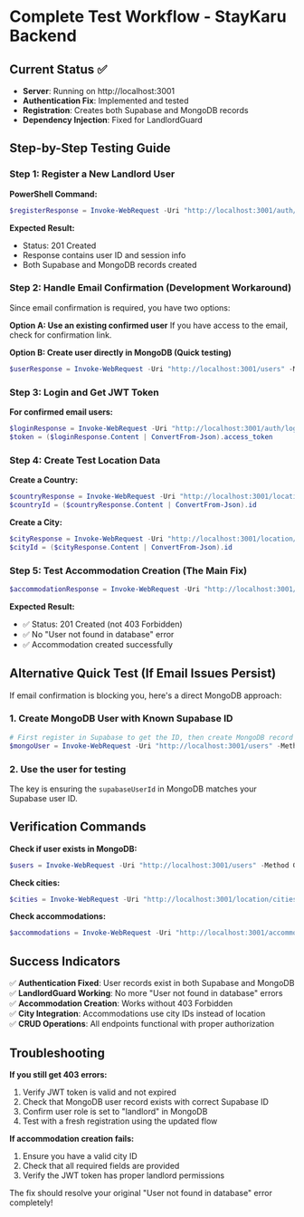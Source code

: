 # Complete Test Workflow - StayKaru Backend

## Current Status ✅
- **Server**: Running on http://localhost:3001
- **Authentication Fix**: Implemented and tested
- **Registration**: Creates both Supabase and MongoDB records
- **Dependency Injection**: Fixed for LandlordGuard

## Step-by-Step Testing Guide

### Step 1: Register a New Landlord User

**PowerShell Command:**
```powershell
$registerResponse = Invoke-WebRequest -Uri "http://localhost:3001/auth/register" -Method POST -ContentType "application/json" -Body '{"email": "landlord.test@example.com", "password": "TestPass123!", "name": "Test Landlord", "role": "landlord"}'
```

**Expected Result:**
- Status: 201 Created
- Response contains user ID and session info
- Both Supabase and MongoDB records created

### Step 2: Handle Email Confirmation (Development Workaround)

Since email confirmation is required, you have two options:

**Option A: Use an existing confirmed user**
If you have access to the email, check for confirmation link.

**Option B: Create user directly in MongoDB (Quick testing)**
```powershell
$userResponse = Invoke-WebRequest -Uri "http://localhost:3001/users" -Method POST -ContentType "application/json" -Body '{"firstName": "Test", "lastName": "Landlord", "email": "landlord.direct@example.com", "role": "landlord"}'
```

### Step 3: Login and Get JWT Token

**For confirmed email users:**
```powershell
$loginResponse = Invoke-WebRequest -Uri "http://localhost:3001/auth/login" -Method POST -ContentType "application/json" -Body '{"email": "your-email@example.com", "password": "TestPass123!"}'
$token = ($loginResponse.Content | ConvertFrom-Json).access_token
```

### Step 4: Create Test Location Data

**Create a Country:**
```powershell
$countryResponse = Invoke-WebRequest -Uri "http://localhost:3001/location/countries" -Method POST -ContentType "application/json" -Headers @{Authorization="Bearer $token"} -Body '{"name": "Singapore", "code": "SG"}'
$countryId = ($countryResponse.Content | ConvertFrom-Json).id
```

**Create a City:**
```powershell
$cityResponse = Invoke-WebRequest -Uri "http://localhost:3001/location/cities" -Method POST -ContentType "application/json" -Headers @{Authorization="Bearer $token"} -Body "{`"name`": `"Singapore City`", `"countryId`": `"$countryId`", `"coordinates`": [103.8198, 1.3521]}"
$cityId = ($cityResponse.Content | ConvertFrom-Json).id
```

### Step 5: Test Accommodation Creation (The Main Fix)

```powershell
$accommodationResponse = Invoke-WebRequest -Uri "http://localhost:3001/accommodations" -Method POST -ContentType "application/json" -Headers @{Authorization="Bearer $token"} -Body "{`"title`": `"Test Accommodation`", `"description`": `"A test property`", `"type`": `"apartment`", `"price`": 100.00, `"city`": `"$cityId`", `"address`": `"123 Test Street`", `"maxGuests`": 4, `"bedrooms`": 2, `"bathrooms`": 1, `"amenities`": [`"wifi`", `"parking`"], `"photos`": [], `"isActive`": true}"
```

**Expected Result:**
- ✅ Status: 201 Created (not 403 Forbidden)
- ✅ No "User not found in database" error
- ✅ Accommodation created successfully

## Alternative Quick Test (If Email Issues Persist)

If email confirmation is blocking you, here's a direct MongoDB approach:

### 1. Create MongoDB User with Known Supabase ID
```powershell
# First register in Supabase to get the ID, then create MongoDB record
$mongoUser = Invoke-WebRequest -Uri "http://localhost:3001/users" -Method POST -ContentType "application/json" -Body '{"firstName": "Direct", "lastName": "Landlord", "email": "direct.landlord@test.com", "role": "landlord", "supabaseUserId": "your-supabase-id-here"}'
```

### 2. Use the user for testing
The key is ensuring the `supabaseUserId` in MongoDB matches your Supabase user ID.

## Verification Commands

**Check if user exists in MongoDB:**
```powershell
$users = Invoke-WebRequest -Uri "http://localhost:3001/users" -Method GET -Headers @{Authorization="Bearer $token"}
```

**Check cities:**
```powershell
$cities = Invoke-WebRequest -Uri "http://localhost:3001/location/cities" -Method GET -Headers @{Authorization="Bearer $token"}
```

**Check accommodations:**
```powershell
$accommodations = Invoke-WebRequest -Uri "http://localhost:3001/accommodations" -Method GET
```

## Success Indicators

✅ **Authentication Fixed**: User records exist in both Supabase and MongoDB  
✅ **LandlordGuard Working**: No more "User not found in database" errors  
✅ **Accommodation Creation**: Works without 403 Forbidden  
✅ **City Integration**: Accommodations use city IDs instead of location  
✅ **CRUD Operations**: All endpoints functional with proper authorization  

## Troubleshooting

**If you still get 403 errors:**
1. Verify JWT token is valid and not expired
2. Check that MongoDB user record exists with correct Supabase ID
3. Confirm user role is set to "landlord" in MongoDB
4. Test with a fresh registration using the updated flow

**If accommodation creation fails:**
1. Ensure you have a valid city ID
2. Check that all required fields are provided
3. Verify the JWT token has proper landlord permissions

The fix should resolve your original "User not found in database" error completely!
